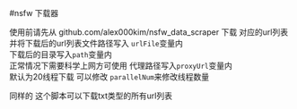 #nsfw 下载器

使用前请先从 github.com/alex000kim/nsfw_data_scraper 下载 对应的url列表  
并将下载后的url列表文件路径写入 `urlFile`变量内  
下载后的目录写入`path`变量内  
正常情况下需要科学上网方可使用 代理路径写入`proxyUrl`变量内  
默认为20线程下载 可以修改 `parallelNum`来修改线程数量

同样的 这个脚本可以下载txt类型的所有url列表
